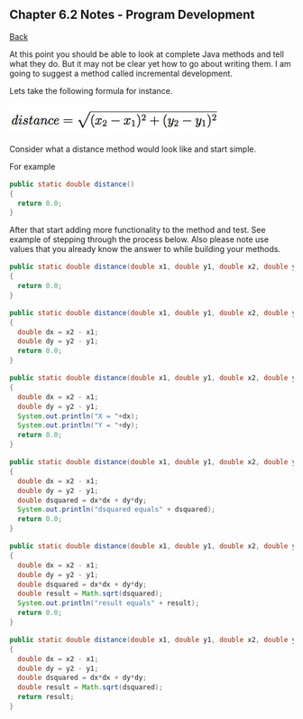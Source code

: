 ## Chapter 6.2 Notes - Program Development

[Back](../README.md)

At this point you should be able to look at complete Java methods and tell what they do. But it may not be clear yet how to go about writing them. I am going to suggest a method called incremental development.

Lets take the following formula for instance.

![Distance](../images/distance.png "Distance")

Consider what a distance method would look like and start simple.

For example

```java
public static double distance()
{
  return 0.0;
}
```

After that start adding more functionality to the method and test.  See example of stepping through the process below.  Also please note use values that you already know the answer to while building your methods.

```java
public static double distance(double x1, double y1, double x2, double y2)
{
  return 0.0;
}
```

```java
public static double distance(double x1, double y1, double x2, double y2)
{
  double dx = x2 - x1;
  double dy = y2 - y1;
  return 0.0;
}
```

```java
public static double distance(double x1, double y1, double x2, double y2)
{
  double dx = x2 - x1;
  double dy = y2 - y1;
  System.out.println("X = "+dx);
  System.out.println("Y = "+dy);  
  return 0.0;
}
```

```java
public static double distance(double x1, double y1, double x2, double y2)
{
  double dx = x2 - x1;
  double dy = y2 - y1;
  double dsquared = dx*dx + dy*dy;
  System.out.println("dsquared equals" + dsquared);
  return 0.0;
}
```

```java
public static double distance(double x1, double y1, double x2, double y2)
{
  double dx = x2 - x1;
  double dy = y2 - y1;
  double dsquared = dx*dx + dy*dy;
  double result = Math.sqrt(dsquared);
  System.out.println("result equals" + result);
  return 0.0;
}
```

```java
public static double distance(double x1, double y1, double x2, double y2)
{
  double dx = x2 - x1;
  double dy = y2 - y1;
  double dsquared = dx*dx + dy*dy;
  double result = Math.sqrt(dsquared);
  return result;
}
```


